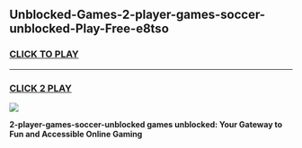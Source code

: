 
## Unblocked-Games-2-player-games-soccer-unblocked-Play-Free-e8tso
<h3>
<a href="https://premium76.site?title=2-player-games-soccer-unblocked&ref=09A">CLICK TO PLAY</a></h3>
<hr>

<h3>
<a href="https://premium76.site?title=2-player-games-soccer-unblocked&ref=09A">CLICK 2 PLAY</a>
  
</h3>

<a href="https://premium76.site?title=2-player-games-soccer-unblocked&ref=09A"><img src="https://clearcache.store/games.png"></a>


**2-player-games-soccer-unblocked games unblocked: Your Gateway to Fun and Accessible Online Gaming**
